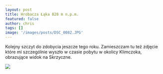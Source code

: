 ```yaml
---
layout: post
title: Hrobacza Łąka 828 m n.p.m.
featured: false
author: chris
tags: []
image: '/images/posts/DSC_0082.JPG'
---
```


<p class='c-content__cc-content'>
Kolejny szczyt do zdobycia jeszcze tego roku. Zamieszczam tu też zdjęcie które mi szczególnie wyszło w czasie pobytu w okolicy Klimczoka, obrazujące widok na Skrzyczne.
</p>

<img src="http://blog.krzysztofplonka.pl/images/posts/DSC_0088.JPG" class="c-content__cc-content__image" />